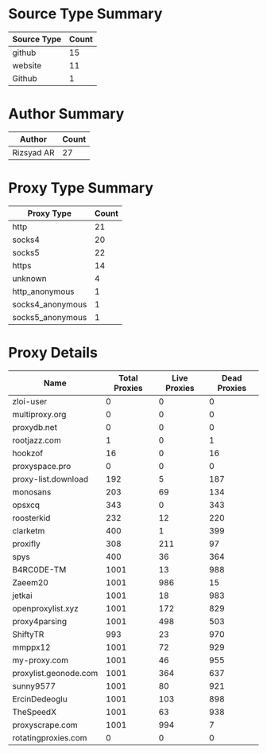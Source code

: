 # Source Type Summary

| Source Type | Count |
|-------------|-------|
| github | 15 |
| website | 11 |
| Github | 1 |


# Author Summary

| Author | Count |
|--------|-------|
| Rizsyad AR | 27 |


# Proxy Type Summary

| Proxy Type | Count |
|------------|-------|
| http | 21 |
| socks4 | 20 |
| socks5 | 22 |
| https | 14 |
| unknown | 4 |
| http_anonymous | 1 |
| socks4_anonymous | 1 |
| socks5_anonymous | 1 |


# Proxy Details

| Name | Total Proxies | Live Proxies | Dead Proxies |
|------|---------------|--------------|---------------|
| zloi-user | 0 | 0 | 0 |
| multiproxy.org | 0 | 0 | 0 |
| proxydb.net | 0 | 0 | 0 |
| rootjazz.com | 1 | 0 | 1 |
| hookzof | 16 | 0 | 16 |
| proxyspace.pro | 0 | 0 | 0 |
| proxy-list.download | 192 | 5 | 187 |
| monosans | 203 | 69 | 134 |
| opsxcq | 343 | 0 | 343 |
| roosterkid | 232 | 12 | 220 |
| clarketm | 400 | 1 | 399 |
| proxifly | 308 | 211 | 97 |
| spys | 400 | 36 | 364 |
| B4RC0DE-TM | 1001 | 13 | 988 |
| Zaeem20 | 1001 | 986 | 15 |
| jetkai | 1001 | 18 | 983 |
| openproxylist.xyz | 1001 | 172 | 829 |
| proxy4parsing | 1001 | 498 | 503 |
| ShiftyTR | 993 | 23 | 970 |
| mmppx12 | 1001 | 72 | 929 |
| my-proxy.com | 1001 | 46 | 955 |
| proxylist.geonode.com | 1001 | 364 | 637 |
| sunny9577 | 1001 | 80 | 921 |
| ErcinDedeoglu | 1001 | 103 | 898 |
| TheSpeedX | 1001 | 63 | 938 |
| proxyscrape.com | 1001 | 994 | 7 |
| rotatingproxies.com | 0 | 0 | 0 |
